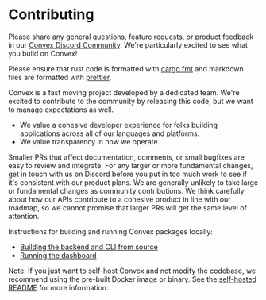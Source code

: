 # Contributing

Please share any general questions, feature requests, or product feedback in our
[Convex Discord Community](https://convex.dev/community). We're particularly
excited to see what you build on Convex!

Please ensure that rust code is formatted with
[cargo fmt](https://github.com/rust-lang/rustfmt) and markdown files are
formatted with [prettier](https://prettier.io/).

Convex is a fast moving project developed by a dedicated team. We're excited to
contribute to the community by releasing this code, but we want to manage
expectations as well.

- We value a cohesive developer experience for folks building applications
  across all of our languages and platforms.
- We value transparency in how we operate.

Smaller PRs that affect documentation, comments, or small bugfixes are easy to
review and integrate. For any larger or more fundamental changes, get in touch
with us on Discord before you put in too much work to see if it's consistent
with our product plans. We are generally unlikely to take large or fundamental
changes as community contributions. We think carefully about how our APIs
contribute to a cohesive product in line with our roadmap, so we cannot promise
that larger PRs will get the same level of attention.

Instructions for building and running Convex packages locally:

- [Building the backend and CLI from source](BUILD.md)
- [Running the dashboard](npm-packages/dashboard-self-hosted/README.md)

Note: If you just want to self-host Convex and not modify the codebase, we
recommend using the pre-built Docker image or binary. See the
[self-hosted README](self-hosted/README.md) for more information.

